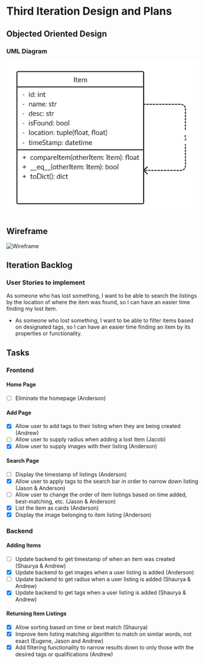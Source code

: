 # Third Iteration Design and Plans

## Objected Oriented Design

### UML Diagram

![UML Diagram](./additional/uml3.png)

## Wireframe

![Wireframe](./additional/wireframe3.bmp)

## Iteration Backlog

### User Stories to implement

As someone who has lost something, I want to be able to search the listings by the location of where the item was found, so I can have an easier time finding my lost item.
* As someone who lost something, I want to be able to filter items based on designated tags, so I can have an easier time finding an item by its properties or functionality.

## Tasks

### Frontend

#### Home Page

* [ ] Eliminate the homepage (Anderson)

#### Add Page

* [X] Allow user to add tags to their listing when they are being created (Andrew)
* [ ] Allow user to supply radius when adding a lost item (Jacob)
* [X] Allow user to supply images with their listing (Anderson)

#### Search Page

* [ ] Display the timestamp of listings (Anderson)
* [X] Allow user to apply tags to the search bar in order to narrow down listing (Jason & Anderson)
* [ ] Allow user to change the order of item listings based on time added, best-matching, etc. (Jason & Anderson)
* [X] List the item as cards (Anderson)
* [X] Display the image belonging to item listing (Anderson)

### Backend

#### Adding Items

* [ ] Update backend to get timestamp of when an item was created (Shaurya & Andrew)
* [X] Update backend to get images when a user listing is added (Anderson)
* [ ] Update backend to get radius when a user listing is added (Shaurya & Andrew)
* [X] Update backend to get tags when a user listing is added (Shaurya & Andrew)

#### Returning Item Listings

* [X] Allow sorting based on time or best match (Shaurya)
* [X] Improve item listing matching algorithm to match on similar words, not exact (Eugene, Jason and Andrew)
* [X] Add filtering functionality to narrow results down to only those with the desired tags or qualifications (Andrew)
